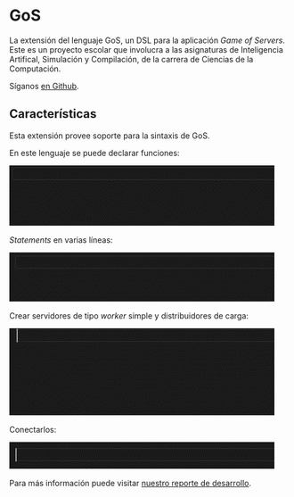 # GoS

La extensi&oacute;n del lenguaje GoS, un DSL para la aplicaci&oacute;n *Game of Servers*. Este es un proyecto escolar que involucra a las asignaturas de Inteligencia Artifical, Simulaci&oacute;n y Compilaci&oacute;n, de la carrera de Ciencias de la Computaci&oacute;n.

S&iacute;ganos [en Github](https://github.com/CSProjectsAvatar/SimCopIA).

## Caracter&iacute;sticas
Esta extensi&oacute;n provee soporte para la sintaxis de GoS.

En este lenguaje se puede declarar funciones:

![func](imgs/func.gif)

*Statements* en varias l&iacute;neas:

![multiline](imgs/multiline.gif)

Crear servidores de tipo *worker* simple y distribuidores de carga: <!--@audit ahora es new simplew, y los colores cambiaron-->

![simple/distw](imgs/simplew-distw.gif)

Conectarlos:

![conn](imgs/conn.gif)

Para m&aacute;s informaci&oacute;n puede visitar [nuestro reporte de desarrollo](https://github.com/CSProjectsAvatar/SimCopIA/blob/dev/reporte.pdf).